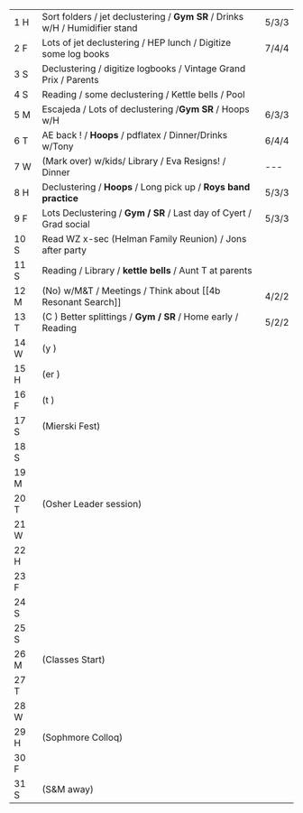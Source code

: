 |      |                                                                              |       |
| ---- | ---------------------------------------------------------------------------- | ----- |
| 1  H | Sort folders / jet declustering / **Gym SR** / Drinks w/H / Humidifier stand | 5/3/3 |
| 2  F | Lots of jet declustering / HEP lunch / Digitize some log books               | 7/4/4 |
| 3  S | Declustering / digitize logbooks / Vintage Grand Prix / Parents              |       |
| 4  S | Reading / some declustering / Kettle bells / Pool                            |       |
| 5  M | Escajeda / Lots of declustering /**Gym SR** / Hoops w/H                      | 6/3/3 |
| 6  T | AE back ! / **Hoops** / pdflatex / Dinner/Drinks w/Tony                      | 6/4/4 |
| 7  W | (Mark over) w/kids/ Library / Eva Resigns! / Dinner                          | ---   |
| 8  H | Declustering / **Hoops** / Long pick up / **Roys band practice**             | 5/3/3 |
| 9  F | Lots Declustering / **Gym / SR** / Last day of Cyert / Grad social           | 5/3/3 |
| 10 S | Read WZ x-sec (Helman Family Reunion) / Jons after party                     |       |
| 11 S | Reading / Library / **kettle bells** / Aunt T at parents                     |       |
| 12 M | (No) w/M&T / Meetings / Think about [[4b Resonant Search]]                   | 4/2/2 |
| 13 T | (C  ) Better splittings / **Gym / SR** / Home early / Reading                | 5/2/2 |
| 14 W | (y  )                                                                        |       |
| 15 H | (er )                                                                        |       |
| 16 F | (t   )                                                                       |       |
| 17 S | (Mierski Fest)                                                               |       |
| 18 S |                                                                              |       |
| 19 M |                                                                              |       |
| 20 T | (Osher Leader session)                                                       |       |
| 21 W |                                                                              |       |
| 22 H |                                                                              |       |
| 23 F |                                                                              |       |
| 24 S |                                                                              |       |
| 25 S |                                                                              |       |
| 26 M | (Classes Start)                                                              |       |
| 27 T |                                                                              |       |
| 28 W |                                                                              |       |
| 29 H | (Sophmore Colloq)                                                            |       |
| 30 F |                                                                              |       |
| 31 S | (S&M away)                                                                   |       |



